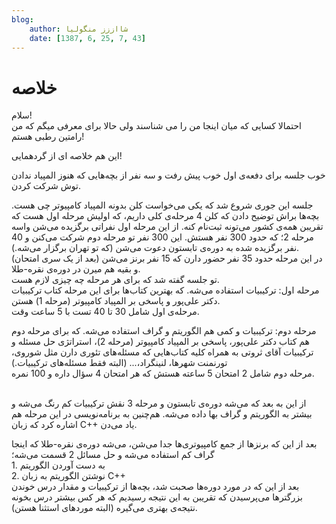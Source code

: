 ```yaml
---
blog:
    author: شااززز منگولیا
    date: [1387, 6, 25, 7, 43]
---
```

# خلاصه

<div class="cnt">
سلام!<br/>احتمالا کسایى که میان اینجا من را مى شناسند ولى حالا براى معرفى میگم که من رامتین رطبی هستم!<p></p>
<p>این هم خلاصه ای از گردهمایی!</p>
<p>خوب جلسه برای دفعه‌ی اول خوب پیش رفت و سه نفر از بچه‌هایی که هنوز المپیاد ندادن توش شرکت کردن.</p>
<p>جلسه این جوری شروع شد که یکی می‌خواست کلن بدونه المپیاد کامپیوتر چی هست. بچه‌ها براش توضیح دادن که کلن 4 مرحله‌ی کلی داریم، که اولیش مرحله اول هست که تقریبن همه‌ی کشور می‌تونه ثبت‌نام کنه. از این مرحله اول نفراتی برگزیده می‌شن واسه مرحله 2؛ که حدود 300 نفر هستش. این 300 نفر تو مرحله دوم شرکت می‌کنن و 40 نفر برگزیده شده به دوره‌ی تابستون دعوت می‌شن (که تو تهران برگزار می‌شه.).<br/>در این مرحله حدود 35 نفر حضور دارن که 15 نفر برنز می‌شن (بعد از یک سری امتحان) و بقیه هم میرن در دوره‌ی نقره-طلا.<br/>تو جلسه گفته شد که برای هر مرحله چه چیزی لازم هست.<br/>مرحله اول: ترکیبیات استفاده می‌شه. که بهترین کتاب‌ها برای این مرحله کتاب ترکیبیات دکتر علی‌پور و پاسخی بر المپیاد کامپیوتر (مرحله 1) هستن.<br/>مرحله‌ی اول شامل 30 تا 40 تست با 5 ساعت وقت.</p>
<p>مرحله دوم: ترکیبیات و کمی هم الگوریتم و گراف استفاده می‌شه. که برای مرحله دوم هم کتاب دکتر علی‌پور، پاسخی بر المپیاد کامپیوتر (مرحله 2)، استراتژی حل مسئله و ترکیبیات آقای ثروتی به همراه کلیه کتاب‌هایی که مسئله‌های تئوری دارن مثل شوروی، تورنمنت شهرها، لنینگراد،... (البته فقط مسئله‌های ترکیبیات.)<br/>مرحله دوم شامل 2 امتحان 5 ساعته هستش که هر امتحان 4 سؤال داره و 100 نمره.</p>
<p><br/>از این به بعد که می‌شه دوره‌ی تابستون و مرحله 3 نقش ترکیبیات کم رنگ می‌شه و بیشتر به الگوریتم و گراف بها داده می‌شه. هم‌چنین به برنامه‌نویسی در این مرحله هم اشاره کرد که زبان C++ یاد می‌دن.</p>
<p>بعد از این که برنز‌ها از جمع کامپیوتری‌ها جدا می‌شن، می‌شه دوره‌ی نقره-طلا که اینجا گراف کم استفاده می‌شه و حل مسائل 2 قسمت می‌شه؛<br/>1. به دست آوردن الگوریتم<br/>2. نوشتن الگوریتم به زبان C++<br/>بعد از این که در مورد دوره‌ها صحبت شد، بچه‌ها از ترکیبیات و مقدار درس خوندن بزرگتر‌ها می‌پرسیدن که تقریبن به این نتیجه رسیدیم که هر کس بیشتر درس بخونه نتیجه‌ی بهتری می‌گیره (البته موردهای استثنا هستن).</p>
</div>
